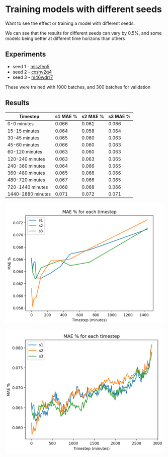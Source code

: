 # Training models with different seeds

Want to see the effect or training a model with different seeds.

We can see that the results for different seeds can vary by 0.5%,
and some models being better at different time horizons than others

## Experiments
- seed 1 - [miszfep5](https://wandb.ai/openclimatefix/india/runs/miszfep5)
- seed 2 - [cxshv2q4](https://wandb.ai/openclimatefix/india/runs/cxshv2q4)
- seed 3 - [m46wdrr7](https://wandb.ai/openclimatefix/india/runs/m46wdrr7)

These were trained with 1000 batches, and 300 batches for validation

## Results

| Timestep | s1 MAE % | s2 MAE % | s3 MAE % |
| --- | --- | --- | --- |
| 0-0 minutes | 0.066 | 0.061 | 0.066 |
| 15-15 minutes | 0.064 | 0.058 | 0.064 |
| 30-45 minutes | 0.065 | 0.060 | 0.063 |
| 45-60 minutes | 0.066 | 0.060 | 0.063 |
| 60-120 minutes | 0.063 | 0.060 | 0.063 |
| 120-240 minutes | 0.063 | 0.063 | 0.065 |
| 240-360 minutes | 0.064 | 0.066 | 0.065 |
| 360-480 minutes | 0.065 | 0.066 | 0.066 |
| 480-720 minutes | 0.067 | 0.066 | 0.065 |
| 720-1440 minutes | 0.068 | 0.068 | 0.066 |
| 1440-2880 minutes | 0.071 | 0.072 | 0.071 |

![](mae_steps.png "mae_steps")

![](mae_all_steps.png "mae_steps")
